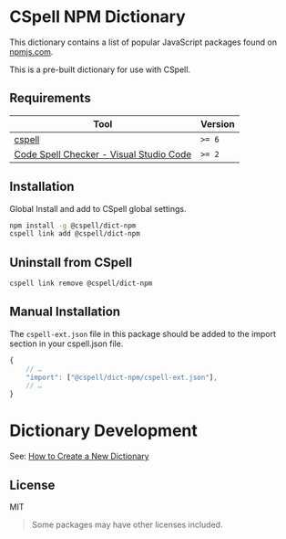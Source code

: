 # CSpell NPM Dictionary

This dictionary contains a list of popular JavaScript packages found on [npmjs.com](https://www.npmjs.com/).

This is a pre-built dictionary for use with CSpell.

## Requirements

| Tool                                                                                                                                 | Version |
| ------------------------------------------------------------------------------------------------------------------------------------ | ------- |
| [cspell](https://github.com/streetsidesoftware/cspell)                                                                               | `>= 6`  |
| [Code Spell Checker - Visual Studio Code](https://marketplace.visualstudio.com/items?itemName=streetsidesoftware.code-spell-checker) | `>= 2`  |

## Installation

Global Install and add to CSpell global settings.

```sh
npm install -g @cspell/dict-npm
cspell link add @cspell/dict-npm
```

## Uninstall from CSpell

```sh
cspell link remove @cspell/dict-npm
```

## Manual Installation

The `cspell-ext.json` file in this package should be added to the import section in your cspell.json file.

```javascript
{
    // …
    "import": ["@cspell/dict-npm/cspell-ext.json"],
    // …
}
```

# Dictionary Development

See: [How to Create a New Dictionary](https://github.com/streetsidesoftware/cspell-dicts#how-to-create-a-new-dictionary)

## License

MIT

> Some packages may have other licenses included.

<!---
cspell:ignore npmjs
--->
